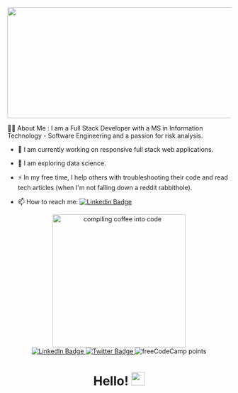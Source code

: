 <div id="banner align="center">
         <img src="https://media.giphy.com/media/L1R1tvI9svkIWwpVYr/giphy.gif" width="1000" height="250" />
</div>
                                                                                                        
:woman_technologist: About Me : I am a Full Stack Developer with a MS in Information Technology - Software Engineering and a passion for risk analysis.
                                                                                                        
- :telescope: I am currently working on responsive full stack web applications.

- :seedling: I am exploring data science.

- :zap: In my free time, I help others with troubleshooting their code and read tech articles (when I'm not falling down a reddit rabbithole).

- :mailbox: How to reach me: [![Linkedin Badge](https://img.shields.io/badge/-shanel-blue?style=flat&logo=Linkedin&logoColor=white)](linkedin.com/in/shanel)

<div id="header" align="center">
<img src="https://media.giphy.com/media/SXxI9NlwvYiY3bRsck/giphy.gif" width="300" height="300" alt="compiling coffee into code" />
</div>

<div id="badges" align="center">
  <a href="https://linkedin.com/in/shanel">
    <img src="https://img.shields.io/badge/LinkedIn-blue?style=for-the-badge&logo=linkedin&logoColor=white" alt="LinkedIn Badge"/>
  </a>
    <a href="https://twitter.com/shanelATL">
    <img src="https://img.shields.io/badge/Twitter-blue?style=for-the-badge&logo=twitter&logoColor=white" alt="Twitter Badge"/>
  </a>
    <img alt="freeCodeCamp points" src="https://img.shields.io/freecodecamp/points/shanelatl">
</div>
<div id="views" align="center">
<img src="https://komarev.com/ghpvc/?username=shanelhw&style=flat-square&color=blue" alt=""/>
  <h1>
  Hello!
  <img src="https://media.giphy.com/media/mTpY1GAXRAspZTpeBn/giphy.gif" width="30px"/>
</h1>
</div>
